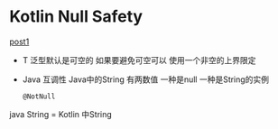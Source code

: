 # Kotlin Null Safety
[post1](https://mp.weixin.qq.com/s?__biz=MzIxOTU1MDg5Ng%3D%3D&mid=2247484284&idx=1&sn=cf7f887ac7d3903d10c0a756400d9331&chksm=97d8c6a3a0af4fb509649b42ac9f08bc0e1adad364cc0aa2d65a824ca68276cc03ec6a3ad2c9)

- T 泛型默认是可空的  如果要避免可空可以 使用一个非空的上界限定
<T : Any>

- Java 互调性
Java中的String 有两数值 一种是null 一种是String的实例

      @NotNull
java  String    = Kotlin 中String
